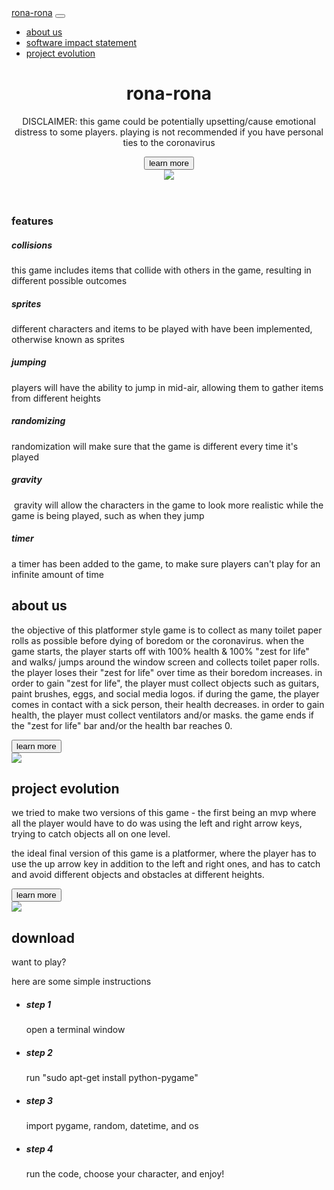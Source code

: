 <html lang="en">

<head>
	<base href="/">
	<!-- Required meta tags -->
	<title>Wappler starter page</title>
	<meta charset="utf-8">
	<meta name="viewport" content="width=device-width, initial-scale=1, shrink-to-fit=no">
	<!-- Bootstrap CSS -->
	<link href="https://stackpath.bootstrapcdn.com/font-awesome/4.7.0/css/font-awesome.min.css" rel="stylesheet" integrity="sha384-wvfXpqpZZVQGK6TAh5PVlGOfQNHSoD2xbE+QkPxCAFlNEevoEH3Sl0sibVcOQVnN" crossorigin="anonymous">
	<link rel="stylesheet" href="https://stackpath.bootstrapcdn.com/bootstrap/4.4.1/css/bootstrap.min.css" integrity="sha384-Vkoo8x4CGsO3+Hhxv8T/Q5PaXtkKtu6ug5TOeNV6gBiFeWPGFN9MuhOf23Q9Ifjh" crossorigin="anonymous">
	<!-- Custom CSS styles-->
	<link rel="stylesheet" href="css/style.css">
	<script src="https://code.jquery.com/jquery-3.3.1.slim.min.js" integrity="sha384-q8i/X+965DzO0rT7abK41JStQIAqVgRVzpbzo5smXKp4YfRvH+8abtTE1Pi6jizo" crossorigin="anonymous"></script>
</head>

<body>
	<nav class="navbar navbar-light bg-light navbar-expand-lg fixed-top">
		<div class="container"> <a class="navbar-brand" href="https://sd2020spring.github.io/DepthProject-prisha-rishita-and-kate/index.html">rona-rona</a>
			<button class="navbar-toggler" type="button" data-toggle="collapse" data-target="#navbarNav" aria-controls="navbarNav" aria-expanded="false" aria-label="Toggle navigation"> <span class="navbar-toggler-icon"></span> </button>
			<div class="collapse navbar-collapse" id="navbarNav">
				<ul class="navbar-nav ml-auto">
					<li class="nav-item active"> <a class="nav-link" href="https://sd2020spring.github.io/DepthProject-prisha-rishita-and-kate/pages/aboutus.html">about us</a> </li>
					<li class="nav-item"> <a class="nav-link" href="https://sd2020spring.github.io/DepthProject-prisha-rishita-and-kate/pages/softwareimpactstatement.html">software impact statement</a> </li>
					<li class="nav-item"> <a class="nav-link" href="https://sd2020spring.github.io/DepthProject-prisha-rishita-and-kate/pages/evolution.html">project evolution</a> </li>
				</ul>
			</div>
		</div>
	</nav>
	<header id="page-header" class="pb-md-5 pb-5 pb-lg-0">
		<div class="container">
			<div class="row">
				<div id="header-text" class="order-2 order-sm-2 order-md-1 col-12 col-sm-12 col-md-7 col-lg-6">
					<h1 class="display-4">rona-rona</h1>
					<p class="lead">
						DISCLAIMER: this game could be potentially upsetting/cause emotional distress to some players. playing is not recommended if you have personal ties to the coronavirus</p>
					<a class="nav-link" href="https://sd2020spring.github.io/DepthProject-prisha-rishita-and-kate/pages/softwareimpactstatement.html"><button type="button" class="btn btn-primary">learn more
					</button></a>
				</div>
				<div id="header-img" class="order-1 order-sm-1 order-md-2 col-12 col-sm-12 col-md-5 col-lg-6">
					<img class="img-fluid" src="https://img.nickpic.host/3Xxti6.jpg"> </div>
			</div>
		</div>
	</header>
	<section id="features" class="bg-white">
		<div class="container">
			<div class="row">
				<div class="col-12 text-center">
					<h3 class="section-title">features</h3>
				</div>
			</div>
			<div class="row">
				<div class="col-12 col-md-6 col-lg-4 text-center py-4"> <i class="fa fa-car fa-4x text-muted" aria-hidden="true"></i>
					<h5 class="text-info">collisions</h5>
					<p class="text-muted">this game includes items that collide with others in the game, resulting in different possible outcomes&nbsp;</p>
				</div>
				<div class="col-12 col-md-6 col-lg-4 text-center py-4"> <i class="fa fa-user fa-4x text-muted" aria-hidden="true"></i>
					<h5 class="text-info">sprites</h5>
					<p class="text-muted">different characters and items to be played with have been implemented, otherwise known as sprites&nbsp;</p>
				</div>
				<div class="col-12 col-md-6 col-lg-4 text-center py-4"> <i class="fa fa-chevron-up fa-4x text-muted" aria-hidden="true"></i>
					<h5 class="text-info">jumping</h5>
					<p class="text-muted">players will have the ability to jump in mid-air, allowing them to gather items from different heights</p>
				</div>
				<div class="col-12 col-md-6 col-lg-4 text-center py-4"> <i aria-hidden="true" class="fa fa-random fa-4x text-muted"></i>
					<h5 class="text-info">randomizing</h5>
					<p class="text-muted">randomization will make sure that the game is different every time it's played&nbsp;</p>
				</div>
				<div class="col-12 col-md-6 col-lg-4 text-center py-4"> <i class="fa fa-arrow-down fa-4x text-muted" aria-hidden="true"></i>
					<h5 class="text-info">gravity</h5>
					<p class="text-muted">&nbsp;gravity will allow the characters in the game to look more realistic while the game is being played, such as when they jump</p>
				</div>
				<div class="col-12 col-md-6 col-lg-4 text-center py-4"> <i class="fa fa-clock-o fa-4x text-muted" aria-hidden="true"></i>
					<h5 class="text-info">timer</h5>
					<p class="text-muted">a timer has been added to the game, to make sure players can't play for an infinite amount of time</p>
				</div>
			</div>
		</div>
	</section>
	<section id="screenshots" class="bg-light">
		<div class="container-fluid px-lg-0 px-3">
			<div class="row align-items-center px-lg-0 no-gutters">
				<div class="col-12 col-lg-4 mx-auto order-lg-2 mb-3">
					<h2>about us</h2>
					<p>the objective of this platformer style game is to collect as many toilet paper rolls as possible before dying of boredom or the coronavirus. when the game starts, the player starts off with 100% health &amp; 100% "zest for
						life" and walks/ jumps around the window screen and collects toilet paper rolls. the player loses their "zest for life" over time as their boredom increases. in order to gain "zest for life", the player must collect objects
						such as guitars, paint brushes, eggs, and social media logos. if during the game, the player comes in contact with a sick person, their health decreases. in order to gain health, the player must collect ventilators and/or
						masks. the game ends if the "zest for life" bar and/or the health bar reaches 0.</p>
					<p></p>
					<a class="nav-link" href="https://sd2020spring.github.io/DepthProject-prisha-rishita-and-kate/pages/aboutus.html"><button type="button" class="btn btn-primary">learn more
					</button></a>
				</div>
				<div class="col-12 col-lg-6 order-lg-1"> <img class="img-fluid" src="https://img.nickpic.host/3XxM2p.jpg"> </div>
			</div>
			<div class="row align-items-center px-lg-0 no-gutters">
				<div class="col-12 col-lg-4 mx-auto order-lg-1 mb-3">
					<h2>project evolution</h2>
					<p>we tried to make two versions of this game - the first being an mvp where all the player would have to do was using the left and right arrow keys, trying to catch objects all on one level.</p>
					<p>the ideal final version of this game is a platformer, where the player has to use the up arrow key in addition to the left and right ones, and has to catch and avoid different objects and obstacles at different heights.</p>
					<a class="nav-link" href="https://sd2020spring.github.io/DepthProject-prisha-rishita-and-kate/pages/evolution.html"><button type="button" class="btn btn-primary">learn more
					</button></a>
				</div>
				<div class="col-12 col-lg-6 order-lg-2"> <img class="img-fluid" src="https://img.nickpic.host/3Xx1xY.jpg"> </div>
			</div>
		</div>
	</section>
	<section id="faq" class="bg-white">
		<div class="container">
			<div class="row">
				<div class="col-12 col-md-4">
					<h2>download</h2>
					<p class="lead">want to play?</p>
					<p class="text-muted">here are some simple instructions</p>
				</div>
				<div class="col-12 col-md-8">
					<ul class="list list-unstyled">
						<li>
							<h5 class="bold">step 1</h5>
							<p class="mt-1">open a terminal window</p>
						</li>
						<li>
							<h5 class="bold">step 2</h5>
							<p class="mt-1">run "sudo apt-get install python-pygame"&nbsp;</p>
						</li>
						<li>
							<h5 class="bold">step 3</h5>
							<p class="mt-1">import pygame, random, datetime, and os</p>
						</li>
						<li>
							<h5 class="bold">step 4</h5>
							<p class="mt-1">run the code, choose your character, and enjoy!</p>
						</li>
					</ul>
				</div>
			</div>
		</div>
	</section>
	<!-- Optional JavaScript -->
	<!-- jQuery first, then Popper.js, then Bootstrap JS -->
	<script src="https://cdnjs.cloudflare.com/ajax/libs/popper.js/1.16.0/umd/popper.min.js" integrity="sha384-Q6E9RHvbIyZFJoft+2mJbHaEWldlvI9IOYy5n3zV9zzTtmI3UksdQRVvoxMfooAo" crossorigin="anonymous"></script>
	<script src="https://stackpath.bootstrapcdn.com/bootstrap/4.4.1/js/bootstrap.min.js" integrity="sha384-wfSDF2E50Y2D1uUdj0O3uMBJnjuUD4Ih7YwaYd1iqfktj0Uod8GCExl3Og8ifwB6" crossorigin="anonymous"></script>
</body>

</html>
